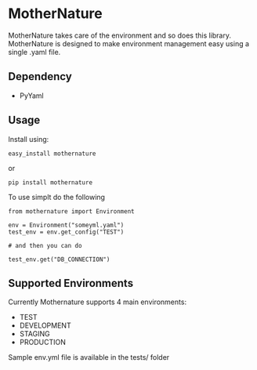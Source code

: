 # MotherNature

MotherNature takes care of the environment and so does this library.
MotherNature is designed to make environment management easy using a single .yaml file.

## Dependency

* PyYaml

## Usage

Install using:

``` easy_install mothernature ```

or

``` pip install mothernature ```

To use simplt do the following

```
from mothernature import Environment

env = Environment("someyml.yaml")
test_env = env.get_config("TEST")

# and then you can do

test_env.get("DB_CONNECTION")

```

## Supported Environments

Currently Mothernature supports 4 main environments:

* TEST
* DEVELOPMENT
* STAGING
* PRODUCTION

Sample env.yml file is available in the tests/ folder